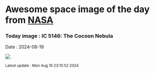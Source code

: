 
# Awesome space image of the day from [NASA](https://api.nasa.gov/)

### Today image : IC 5146: The Cocoon Nebula
Date : 2024-08-19

![](https://apod.nasa.gov/apod/image/2408/Cocoon_Ventura_960.jpg)

<small>Latest update : Mon Aug 19 23:15:52 2024</small>
        